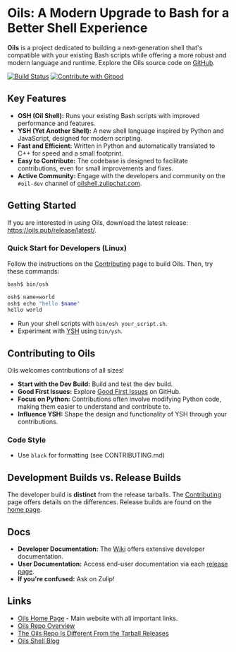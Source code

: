 # Oils: A Modern Upgrade to Bash for a Better Shell Experience

**Oils** is a project dedicated to building a next-generation shell that's compatible with your existing Bash scripts while offering a more robust and modern language and runtime. Explore the Oils source code on [GitHub](https://github.com/oils-for-unix/oils).

[![Build Status](https://github.com/oils-for-unix/oils/actions/workflows/all-builds.yml/badge.svg?branch=master)](https://github.com/oils-for-unix/oils/actions/workflows/all-builds.yml)
<a href="https://gitpod.io/from-referrer/">
  <img src="https://img.shields.io/badge/Contribute%20with-Gitpod-908a85?logo=gitpod" alt="Contribute with Gitpod" />
</a>

## Key Features

*   **OSH (Oil Shell):** Runs your existing Bash scripts with improved performance and features.
*   **YSH (Yet Another Shell):** A new shell language inspired by Python and JavaScript, designed for modern scripting.
*   **Fast and Efficient:** Written in Python and automatically translated to C++ for speed and a small footprint.
*   **Easy to Contribute:** The codebase is designed to facilitate contributions, even for small improvements and fixes.
*   **Active Community:** Engage with the developers and community on the `#oil-dev` channel of [oilshell.zulipchat.com](https://oilshell.zulipchat.com/).

## Getting Started

If you are interested in *using* Oils, download the latest release: <https://oils.pub/release/latest/>.

### Quick Start for Developers (Linux)

Follow the instructions on the [Contributing](https://github.com/oils-for-unix/oils/wiki/Contributing) page to build Oils.  Then, try these commands:

```bash
bash$ bin/osh

osh$ name=world
osh$ echo "hello $name"
hello world
```

*   Run your shell scripts with `bin/osh your_script.sh`.
*   Experiment with [YSH](https://oils.pub/cross-ref.html#YSH) using `bin/ysh`.

## Contributing to Oils

Oils welcomes contributions of all sizes!

*   **Start with the Dev Build:** Build and test the dev build.
*   **Good First Issues:** Explore [Good First Issues](https://github.com/oils-for-unix/oils/issues?q=is%3Aissue+is%3Aopen+label%3A%22good+first+issue%22) on GitHub.
*   **Focus on Python:** Contributions often involve modifying Python code, making them easier to understand and contribute to.
*   **Influence YSH:** Shape the design and functionality of YSH through your contributions.

### Code Style
*   Use `black` for formatting (see CONTRIBUTING.md)

## Development Builds vs. Release Builds

The developer build is **distinct** from the release tarballs.  The [Contributing](https://github.com/oils-for-unix/oils/wiki/Contributing) page offers details on the differences. Release builds are found on the [home page](https://oils.pub/).

## Docs

*   **Developer Documentation:** The [Wiki](https://github.com/oils-for-unix/oils/wiki) offers extensive developer documentation.
*   **User Documentation:** Access end-user documentation via each [release page](https://oils.pub/releases.html).
*   **If you're confused:** Ask on Zulip!

## Links

*   [Oils Home Page](https://oils.pub/) - Main website with all important links.
*   [Oils Repo Overview](doc/repo-overview.md)
*   [The Oils Repo Is Different From the Tarball Releases](https://github.com/oils-for-unix/oils/wiki/The-Oils-Repo-Is-Different-From-the-Tarball-Releases)
*   [Oils Shell Blog](https://oils.pub/blog/)